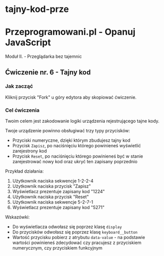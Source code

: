 # tajny-kod-prze

# Przeprogramowani.pl - Opanuj JavaScript

Moduł II. - Przeglądarka bez tajemnic

## Ćwiczenie nr. 6 - Tajny kod

### Jak zacząć

Kliknij przycisk "Fork" u góry edytora aby skopiować ćwiczenie.

### Cel ćwiczenia

Twoim celem jest zakodowanie logiki urządzenia rejestrującego tajne kody.

Twoje urządzenie powinno obsługiwać trzy typy przycisków:

* Przyciski numeryczne, dzięki którym zbudujesz tajny kod
* Przycisk `Zapisz`, po naciśnięciu którego powinieneś wyświetlić zarejestrony kod
* Przycisk `Reset`, po naciśnięciu którego powinieneś być w stanie zarejestrować nowy kod oraz ukryć ten zapisany poprzednio

Przykład działania:

1. Użytkownik naciska sekwencje 1-2-2-4
2. Użytkownik naciska przycisk "Zapisz"
3. Wyświetlacz prezentuje zapisany kod "1224"
4. Użytkownik naciska przycisk "Reset"
5. Użytkownik naciska sekwencje 5-2-7-1
6. Wyświetlacz prezentuje zapisany kod "5271"

Wskazówki:

* Do wyświetlacza odwołasz się poprzez klasę `display`
* Do przycisków odwołasz się poprzez klasę `keyboard__button`
* Wartość przycisku pobierz z atrybutu `data-value` - na podstawie wartości powinieneś zdecydować czy pracujesz z przyciskiem numerycznym, czy przyciskiem funkcyjnym